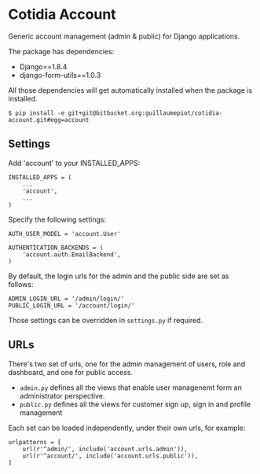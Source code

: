 Cotidia Account
=================

Generic account management (admin & public) for Django applications.

The package has dependencies:

- Django==1.8.4
- django-form-utils==1.0.3


All those dependencies will get automatically installed when the package is 
installed.

    $ pip install -e git+git@bitbucket.org:guillaumepiot/cotidia-account.git#egg=account


## Settings

Add 'account' to your INSTALLED_APPS:

    INSTALLED_APPS = (
        ...
        'account',
        ...
    )

Specify the following settings:

    AUTH_USER_MODEL = 'account.User'
    
    AUTHENTICATION_BACKENDS = (
        'account.auth.EmailBackend',
    )

By default, the login urls for the admin and the public side are set as follows:

    ADMIN_LOGIN_URL = '/admin/login/'
    PUBLIC_LOGIN_URL = '/account/login/'

Those settings can be overridden in `settings.py` if required.

## URLs

There's two set of urls, one for the admin management of users, role and dashboard, and one for public access.

- `admin.py` defines all the views that enable user managenemt form an administrator perspective.
- `public.py` defines all the views for customer sign up, sign in and profile management

Each set can be loaded independently, under their own urls, for example:

    urlpatterns = [
        url(r'^admin/', include('account.urls.admin')),
        url(r'^account/', include('account.urls.public')),
    ]

